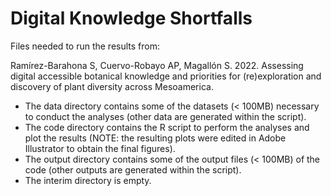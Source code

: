 # Digital Knowledge Shortfalls

Files needed to run the results from:

Ramírez-Barahona S, Cuervo-Robayo AP, Magallón S. 2022. Assessing digital accessible botanical knowledge and priorities for (re)exploration and discovery of plant diversity across Mesoamerica.

- The data directory contains some of the datasets (< 100MB) necessary to conduct the analyses (other data are generated within the script). 
- The code directory contains the R script to perform the analyses and plot the results (NOTE: the resulting plots were edited in Adobe Illustrator to obtain the final figures).
- The output directory contains some of the output files (< 100MB) of the code (other outputs are generated within the script).
- The interim directory is empty.
